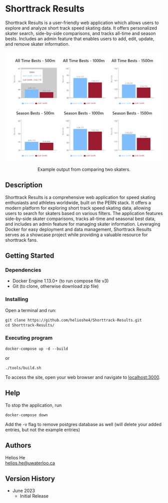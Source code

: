 # Shorttrack Results

Shorttrack Results is a user-friendly web application which allows users to explore and analyze short track speed skating data. It offers personalized skater search, side-by-side comparisons, and tracks all-time and season bests. Includes an admin feature that enables users to add, edit, update, and remove skater information.

<div align="center">
  <img src="./client/src/images/comparison.png" alt="Comparison example" width="700">
  <p align="center">Example output from comparing two skaters.</p>
</div>

## Description

Shorttrack Results is a comprehensive web application for speed skating enthusiasts and athletes worldwide, built on the PERN stack. It offers a modern platform for exploring short track speed skating data, allowing users to search for skaters based on various filters. The application features side-by-side skater comparisons, tracks all-time and seasonal best data, and includes an admin feature for managing skater information. Leveraging Docker for easy deployment and data management, Shorttrack Results serves as a showcase project while providing a valuable resource for shorttrack fans.

## Getting Started

### Dependencies

- Docker Engine 1.13.0+ (to run compose file v3)
- Git (to clone, otherwise download zip file)

### Installing
Open a terminal and run:
```
git clone https://github.com/helioshe4/Shorttrack-Results.git
cd Shorttrack-Results/
```

### Executing program

```
docker-compose up -d --build
```
or 
```
./tools/build.sh
```
To access the site, open your web browser and navigate to [localhost:3000](http://localhost:3000).

## Help
To stop the application, run
```
docker-compose down
```
Add the -v flag to remove postgres database as well (will delete your added entries, but not the example entries)

## Authors

Helios He  
helios.he@uwaterloo.ca

## Version History

- June 2023
  - Initial Release

<!-- ## License

This project is licensed under the [NAME HERE] License - see the LICENSE.md file for details

## Acknowledgments

Inspiration, code snippets, etc.

- [awesome-readme](https://github.com/matiassingers/awesome-readme)
- [PurpleBooth](https://gist.github.com/PurpleBooth/109311bb0361f32d87a2)
- [dbader](https://github.com/dbader/readme-template)
- [zenorocha](https://gist.github.com/zenorocha/4526327)
- [fvcproductions](https://gist.github.com/fvcproductions/1bfc2d4aecb01a834b46) -->
